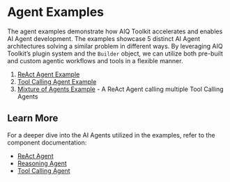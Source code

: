 <!--
SPDX-FileCopyrightText: Copyright (c) 2025, NVIDIA CORPORATION & AFFILIATES. All rights reserved.
SPDX-License-Identifier: Apache-2.0

Licensed under the Apache License, Version 2.0 (the "License");
you may not use this file except in compliance with the License.
You may obtain a copy of the License at

http://www.apache.org/licenses/LICENSE-2.0

Unless required by applicable law or agreed to in writing, software
distributed under the License is distributed on an "AS IS" BASIS,
WITHOUT WARRANTIES OR CONDITIONS OF ANY KIND, either express or implied.
See the License for the specific language governing permissions and
limitations under the License.
-->

<!--
  SPDX-FileCopyrightText: Copyright (c) 2024-2025 NVIDIA CORPORATION & AFFILIATES. All rights reserved.
  SPDX-License-Identifier: Apache-2.0
-->

# Agent Examples

The agent examples demonstrate how AIQ Toolkit accelerates and enables AI Agent development.
The examples showcase 5 distinct AI Agent architectures solving a similar problem in different ways.
By leveraging AIQ Toolkit’s plugin system and the `Builder` object, we can utilize both pre-built and custom agentic workflows and tools in a flexible manner.


1. [ReAct Agent Example](./react/README.md)
3. [Tool Calling Agent Example](./tool_calling/README.md)
5. [Mixture of Agents Example](./mixture_of_agents/README.md) - A ReAct Agent calling multiple Tool Calling Agents

## Learn More

For a deeper dive into the AI Agents utilized in the examples, refer to the component documentation:
- [ReAct Agent](../../docs/source/components/react-agent.md)
- [Reasoning Agent](../../docs/source/components/reasoning-agent.md)
- [Tool Calling Agent](../../docs/source/components/tool-calling-agent.md)
